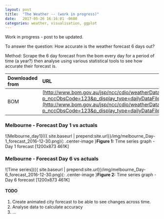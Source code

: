 ```yaml
---
layout: post
title:  "The Weather -- (work in progress)"
date:   2017-05-26 16:16:01 -0600
categories: weather, visualisation, ggplot
---
```


Work in progress - post to be updated.

To answer the question: How accurate is the weather forecast 6 days out?

Method: Scrape the 6 day forecast from the bom every day for a period of time (a year?) then analyse using various statistical tools to see how accurate their forecast is.

| Downloaded from | URL         | Datetime |
|:-------------|:------------------|:------|
| BOM          | [http://www.bom.gov.au/jsp/ncc/cdio/weatherData/av?p_nccObsCode=123&p_display_type=dailyDataFile&p_startYear=&p_c=&p_stn_num=086338](http://www.bom.gov.au/jsp/ncc/cdio/weatherData/av?p_nccObsCode=123&p_display_type=dailyDataFile&p_startYear=&p_c=&p_stn_num=086338)|  every day  |


### Melbourne - Forecast Day 1 vs actuals

![Melbourne_day1]({{ site.baseurl | prepend:site.url}}/img/melbourne_Day-1_forecast_2016-12-30.png){: .center-image }**Figure 1:** Time series graph - Day 1 forecast     [1200x873 461K]

### Melbourne - Forecast Day 6 vs actuals
![Time series]({{ site.baseurl | prepend:site.url}}/img/melbourne_Day-6_forecast_2016-12-30.png){: .center-image }**Figure 2:** Time series graph  - Day 6 forecast   [1200x873 461K]

#### TODO
1. Create animated city forecast to be able to see changes across time.
2. Analyse data to calculate accuracy
3. ...
